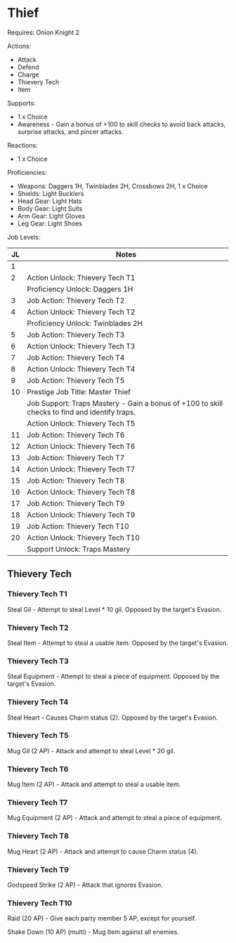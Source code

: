 # Thief

Requires: Onion Knight 2

Actions:

- Attack
- Defend
- Charge
- Thievery Tech
- Item

Supports:

- 1 x Choice
- Awareness - Gain a bonus of +100 to skill checks to avoid back attacks, surprise attacks, and pincer attacks.

Reactions:

- 1 x Choice

Proficiencies:

- Weapons: Daggers 1H, Twinblades 2H, Crossbows 2H, 1 x Choice
- Shields: Light Bucklers
- Head Gear: Light Hats
- Body Gear: Light Suits
- Arm Gear: Light Gloves
- Leg Gear: Light Shoes

Job Levels:

| JL | Notes |
| --- | --- |
| 1 | 
| 2 | Action Unlock: Thievery Tech T1
|   | Proficiency Unlock: Daggers 1H
| 3 | Job Action: Thievery Tech T2
| 4 | Action Unlock: Thievery Tech T2
|   | Proficiency Unlock: Twinblades 2H
| 5 | Job Action: Thievery Tech T3
| 6 | Action Unlock: Thievery Tech T3
| 7 | Job Action: Thievery Tech T4
| 8 | Action Unlock: Thievery Tech T4
| 9 | Job Action: Thievery Tech T5
| 10 | Prestige Job Title: Master Thief
|    | Job Support: Traps Mastery - Gain a bonus of +100 to skill checks to find and identify traps.
|    | Action Unlock: Thievery Tech T5
| 11 | Job Action: Thievery Tech T6
| 12 | Action Unlock: Thievery Tech T6
| 13 | Job Action: Thievery Tech T7
| 14 | Action Unlock: Thievery Tech T7
| 15 | Job Action: Thievery Tech T8
| 16 | Action Unlock: Thievery Tech T8
| 17 | Job Action: Thievery Tech T9
| 18 | Action Unlock: Thievery Tech T9
| 19 | Job Action: Thievery Tech T10
| 20 | Action Unlock: Thievery Tech T10
|    | Support Unlock: Traps Mastery

## Thievery Tech

### Thievery Tech T1

Steal Gil - Attempt to steal Level * 10 gil. Opposed by the target's Evasion.

### Thievery Tech T2

Steal Item - Attempt to steal a usable item. Opposed by the target's Evasion.

### Thievery Tech T3

Steal Equipment - Attempt to steal a piece of equipment. Opposed by the target's Evasion.

### Thievery Tech T4

Steal Heart - Causes Charm status (2). Opposed by the target's Evasion.

### Thievery Tech T5

Mug Gil (2 AP) - Attack and attempt to steal Level * 20 gil.

### Thievery Tech T6

Mug Item (2 AP) - Attack and attempt to steal a usable item.

### Thievery Tech T7

Mug Equipment (2 AP) - Attack and attempt to steal a piece of equipment.

### Thievery Tech T8

Mug Heart (2 AP) - Attack and attempt to cause Charm status (4).

### Thievery Tech T9

Godspeed Strike (2 AP) - Attack that ignores Evasion.

### Thievery Tech T10

Raid (20 AP) - Give each party member 5 AP, except for yourself.

Shake Down (10 AP) (multi) - Mug Item against all enemies.
